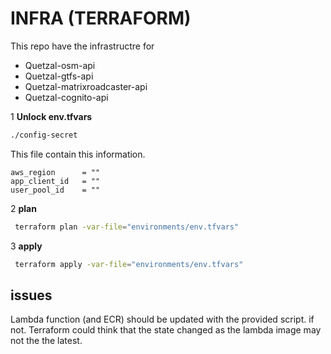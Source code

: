 # INFRA (TERRAFORM)

This repo have the infrastructre for
 * Quetzal-osm-api
 * Quetzal-gtfs-api
 * Quetzal-matrixroadcaster-api
 * Quetzal-cognito-api

 1 **Unlock env.tfvars**

```bash
./config-secret
```
This file contain this information.

    aws_region      = ""
    app_client_id   = ""
    user_pool_id    = ""

2 **plan**

```bash
 terraform plan -var-file="environments/env.tfvars"
```

3 **apply**

```bash
 terraform apply -var-file="environments/env.tfvars"
```

## issues
Lambda function (and ECR) should be updated with the provided script.
if not. Terraform could think that the state changed as the lambda image may not the the latest.